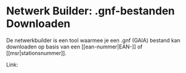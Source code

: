 # Netwerk Builder: .gnf-bestanden Downloaden

De netwerkbuilder is een tool waarmee je een .gnf (GAIA) bestand kan downloaden op basis van een [[ean-nummer|EAN-]] of [[msr|stationsnummer]].

Link:
